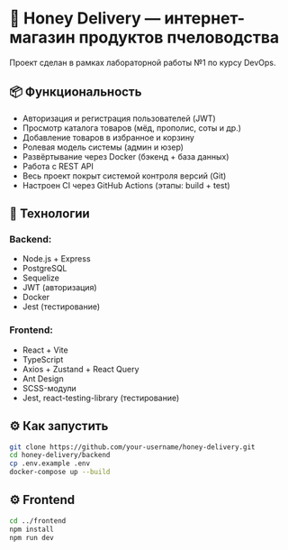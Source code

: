 # 🍯 Honey Delivery — интернет-магазин продуктов пчеловодства

Проект сделан в рамках лабораторной работы №1 по курсу DevOps.  


## 📦 Функциональность

- Авторизация и регистрация пользователей (JWT)
- Просмотр каталога товаров (мёд, прополис, соты и др.)
- Добавление товаров в избранное и корзину
- Ролевая модель системы (админ и юзер)
- Развёртывание через Docker (бэкенд + база данных)
- Работа с REST API
- Весь проект покрыт системой контроля версий (Git)
- Настроен CI через GitHub Actions (этапы: build + test)

## 🧪 Технологии


### Backend:
- Node.js + Express
- PostgreSQL
- Sequelize
- JWT (авторизация)
- Docker
- Jest (тестирование)

### Frontend:
- React + Vite
- TypeScript
- Axios + Zustand + React Query
- Ant Design
- SCSS-модули
- Jest, react-testing-library (тестирование)

## ⚙️ Как запустить 
```bash
git clone https://github.com/your-username/honey-delivery.git
cd honey-delivery/backend
cp .env.example .env
docker-compose up --build
```
## ⚙️ Frontend
```bash
cd ../frontend
npm install
npm run dev
```


